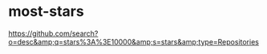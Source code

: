 # most-stars
https://github.com/search?o=desc&amp;q=stars%3A%3E10000&amp;s=stars&amp;type=Repositories

